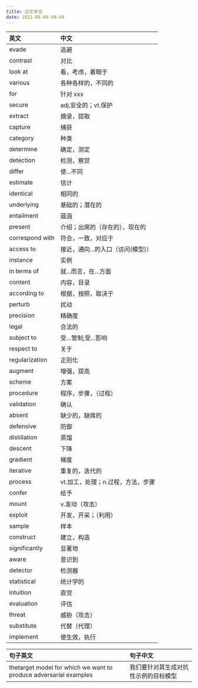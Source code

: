 ```yaml
---
title: 论文单词
date: 2021-05-09 09:49
---
```


| 英文 | 中文 |
:--- | :--- 
evade | 逃避
contrast | 对比
look at | 看，考虑，着眼于
various | 各种各样的，不同的
for | 针对 xxx
secure | adj.安全的；vt.保护
| extract | 摘录，提取 |
| capture | 捕获 |
|category|种类
|determine|确定，测定
|detection|检测，察觉
|differ|使...不同
|estimate|估计
|identical|相同的
|underlying|基础的；潜在的
|entailment|蕴涵
|present|介绍；出席的（存在的），现在的
|correspond with|符合，一致，对应于
|access to|接近，通向...的入口（访问(模型)）
|instance|实例
|in terms of  |就...而言，在...方面
|content|内容，目录
|according to|根据，按照，取决于
|perturb|扰动
|precision|精确度
|legal|合法的
|subject to|受…管制,受...影响
|respect to|关于
|regularization|正则化
|augment|增强，提高
|scheme|方案
|procedure|程序，步骤，（过程）
|validation|确认
|absent|缺少的，缺席的
|defensive|防御
|distillation|蒸馏
|descent|下降
|gradient|梯度
|iterative|重复的，迭代的
|process|vt.加工，处理；n.过程，方法，步骤
|confer|给予
|mount|v.发动（攻击）
|exploit|开发，开采；（利用）
|sample|样本
|construct|建立，构造
|significantly|显著地
|aware|意识到
|detector|检测器
|statistical|统计学的
intuition|直觉
evaluation|评估
threat|威胁（攻击）
substitute|代替（代理）
implement | 使生效，执行

| 句子英文 | 句子中文 |
:--- | :--- 
thetarget model for which we want to produce adversarial examples | 我们要针对其生成对抗性示例的目标模型








